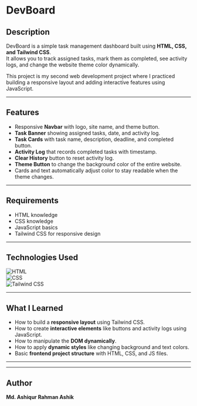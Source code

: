 # DevBoard

## Description
DevBoard is a simple task management dashboard built using **HTML, CSS, and Tailwind CSS**.  
It allows you to track assigned tasks, mark them as completed, see activity logs, and change the website theme color dynamically.

This project is my second web development project where I practiced building a responsive layout and adding interactive features using JavaScript.

---

## Features
- Responsive **Navbar** with logo, site name, and theme button.  
- **Task Banner** showing assigned tasks, date, and activity log.  
- **Task Cards** with task name, description, deadline, and completed button.  
- **Activity Log** that records completed tasks with timestamp.  
- **Clear History** button to reset activity log.  
- **Theme Button** to change the background color of the entire website.  
- Cards and text automatically adjust color to stay readable when the theme changes.  

---

## Requirements
- HTML knowledge  
- CSS knowledge  
- JavaScript basics  
- Tailwind CSS for responsive design  

---

## Technologies Used
![HTML](https://img.shields.io/badge/HTML-E34F26?style=for-the-badge&logo=html5&logoColor=white)  
![CSS](https://img.shields.io/badge/CSS-1572B6?style=for-the-badge&logo=css3&logoColor=white)  
![Tailwind CSS](https://img.shields.io/badge/TailwindCSS-06B6D4?style=for-the-badge&logo=tailwind-css&logoColor=white)  

---

## What I Learned
- How to build a **responsive layout** using Tailwind CSS.  
- How to create **interactive elements** like buttons and activity logs using JavaScript.  
- How to manipulate the **DOM dynamically**.  
- How to apply **dynamic styles** like changing background and text colors.  
- Basic **frontend project structure** with HTML, CSS, and JS files.  

---

---

## Author
**Md. Ashiqur Rahman Ashik**  

